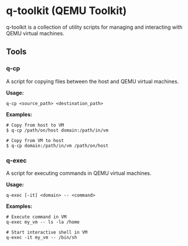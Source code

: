 # q-toolkit (QEMU Toolkit)

q-toolkit is a collection of utility scripts for managing and interacting with QEMU virtual machines. 

## Tools

### q-cp

A script for copying files between the host and QEMU virtual machines.

**Usage:**
```
q-cp <source_path> <destination_path>
```

**Examples:**

```
# Copy from host to VM
$ q-cp /path/on/host domain:/path/in/vm

# Copy from VM to host
$ q-cp domain:/path/in/vm /path/on/host
```

### q-exec

A script for executing commands in QEMU virtual machines.

**Usage:**
```
q-exec [-it] <domain> -- <command>
```

**Examples:**
```
# Execute command in VM
q-exec my_vm -- ls -la /home

# Start interactive shell in VM
q-exec -it my_vm -- /bin/sh
```
